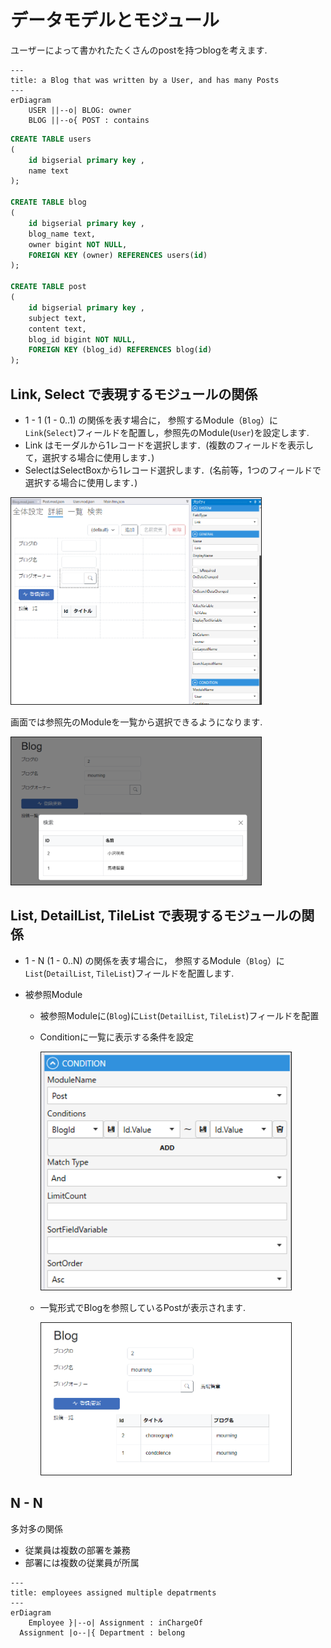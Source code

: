 # データモデルとモジュール

ユーザーによって書かれたたくさんのpostを持つblogを考えます.

```mermaid
---
title: a Blog that was written by a User, and has many Posts
---
erDiagram
    USER ||--o| BLOG: owner
    BLOG ||--o{ POST : contains
```

```sql
CREATE TABLE users
(
    id bigserial primary key ,
    name text
);

CREATE TABLE blog
(
    id bigserial primary key ,
    blog_name text,
    owner bigint NOT NULL,
    FOREIGN KEY (owner) REFERENCES users(id)
);

CREATE TABLE post
(
    id bigserial primary key ,
    subject text,
    content text,
    blog_id bigint NOT NULL,
    FOREIGN KEY (blog_id) REFERENCES blog(id)
);
```

## Link, Select で表現するモジュールの関係
- 1 - 1  (1 - 0..1) の関係を表す場合に， 参照するModule（`Blog`）に`Link`(`Select`)フィールドを配置し，参照先のModule(`User`)を設定します.
- Link はモーダルから1レコードを選択します．(複数のフィールドを表示して，選択する場合に使用します．)
- SelectはSelectBoxから1レコード選択します．(名前等，1つのフィールドで選択する場合に使用します．)

<img src="images/1-1_data_model.png" width="400" alt="1対1" title="1対1" style="border: 1px solid;">

画面では参照先のModuleを一覧から選択できるようになります.

<img src="images/1-1_UI.png" width="400" alt="1対1" title="1対1" style="border: 1px solid;">

## List, DetailList, TileList で表現するモジュールの関係
- 1 - N  (1 - 0..N) の関係を表す場合に， 参照するModule（`Blog`）に`List`(`DetailList`, `TileList`)フィールドを配置します.

- 被参照Module
  - 被参照Moduleに(`Blog`)に`List`(`DetailList`, `TileList`)フィールドを配置
  - Conditionに一覧に表示する条件を設定

    <img src="images/1-N_conditions.png" width="400" alt="1対N条件" title="1対N条件" style="border: 1px solid;">
  - 一覧形式でBlogを参照しているPostが表示されます.

    <img src="images/1-N_UI.png" width="400" alt="1対NUI" title="1対NUI" style="border: 1px solid;">


## N - N

多対多の関係

- 従業員は複数の部署を兼務
- 部署には複数の従業員が所属

```mermaid
---
title: employees assigned multiple depatrments
---
erDiagram
    Employee }|--o| Assignment : inChargeOf
  Assignment |o--|{ Department : belong
```